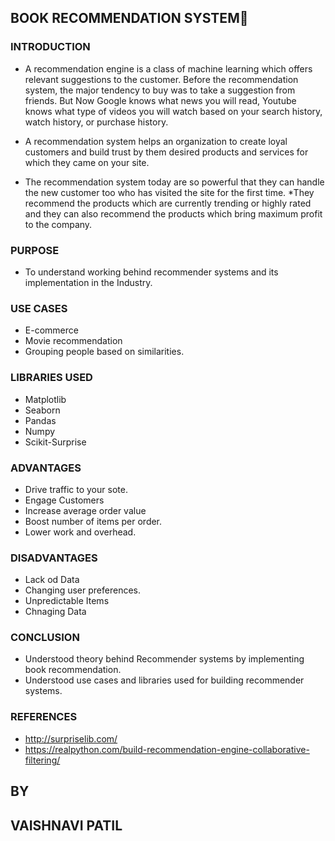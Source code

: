 ## BOOK RECOMMENDATION SYSTEM📘

### INTRODUCTION
* A recommendation engine is a class of machine learning which offers relevant suggestions to the customer.  Before the recommendation system, the major tendency to buy was to take a suggestion from friends. 
But Now Google knows what news you will read, Youtube knows what type of videos you will watch based on your search history, watch history, or purchase history.

* A recommendation system helps an organization to create loyal customers and build trust by them desired products and services for which they came on your site. 
* The recommendation system today are so powerful that they can handle the new customer too who has visited the site for the first time. 
*They recommend the products which are currently trending or highly rated and they can also recommend the products which bring maximum profit to the company.

### PURPOSE
* To understand working behind recommender systems and its implementation in the Industry.

### USE CASES
* E-commerce
* Movie recommendation
* Grouping people based on similarities.

### LIBRARIES USED
* Matplotlib
* Seaborn
* Pandas
* Numpy
* Scikit-Surprise

### ADVANTAGES
* Drive traffic to your sote.
* Engage Customers
* Increase average order value
* Boost number of items per order.
* Lower work and overhead.

### DISADVANTAGES
* Lack od Data
* Changing user preferences.
* Unpredictable Items
* Chnaging Data

### CONCLUSION
* Understood theory behind Recommender systems by implementing book recommendation.
* Understood use cases and libraries used for building recommender systems.

### REFERENCES
* http://surpriselib.com/
* https://realpython.com/build-recommendation-engine-collaborative-filtering/

## BY
## VAISHNAVI PATIL
